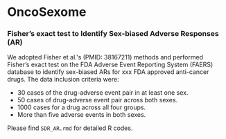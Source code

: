 # OncoSexome

### Fisher’s exact test to Identify Sex-biased Adverse Responses (AR)

We adopted Fisher et al.'s (PMID: 38167211) methods and performed Fisher’s exact test on the FDA Adverse Event Reporting System (FAERS) database to identify sex-biased ARs for xxx FDA approved anti-cancer drugs.
The data inclusion criteria were: 
- 30 cases of the drug-adverse event pair in at least one sex.
- 50 cases of drug-adverse event pair across both sexes.
- 1000 cases for a drug across all four groups.
- More than five adverse events in both sexes.

Please find ``SDR_AR.rmd`` for detailed R codes.
